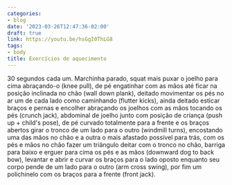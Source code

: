 ```yaml
---
categories:
- blog
date: '2023-03-26T12:47:36-02:00'
draft: true
link: https://youtu.be/hsGgI0ThLG8
tags:
- body
title: Exercícios de aquecimento
---
```


30 segundos cada um. Marchinha parado, squat mais puxar o joelho para cima abraçando-o (knee pull), de pé engatinhar com as mãos até ficar na posição inclinada no chão (wall down plank), deitado movimentar os pés no ar um de cada lado como caminhando (flutter kicks), ainda deitado esticar braços e pernas e encolher abraçando os joelhos com as mãos tocando os pés (crunch jack), abdominal de joelho junto com posição de criança (push up + child's pose), de pé curvado totalmente para a frente e os braços abertos girar o tronco de um lado para o outro (windmill turns), encostando uma das mãos no chão e a outra o mais afastado possível para trás, com os pés e mãos no chão fazer um triângulo deitar com o tronco no chão, barriga para baixo e erguer para cima os pés e as mãos (downward dog to back bow), levantar e abrir e curvar os braços para o lado oposto enquanto seu corpo pende de um lado para o outro (arm cross swing), por fim um polichinelo com os braços para a frente (front jack).

